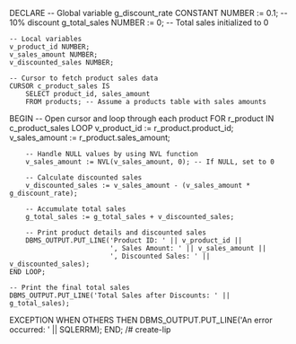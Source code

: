DECLARE
    -- Global variable
    g_discount_rate CONSTANT NUMBER := 0.1; -- 10% discount
    g_total_sales NUMBER := 0; -- Total sales initialized to 0

    -- Local variables
    v_product_id NUMBER;
    v_sales_amount NUMBER;
    v_discounted_sales NUMBER;

    -- Cursor to fetch product sales data
    CURSOR c_product_sales IS
        SELECT product_id, sales_amount
        FROM products; -- Assume a products table with sales amounts

BEGIN
    -- Open cursor and loop through each product
    FOR r_product IN c_product_sales LOOP
        v_product_id := r_product.product_id;
        v_sales_amount := r_product.sales_amount;

        -- Handle NULL values by using NVL function
        v_sales_amount := NVL(v_sales_amount, 0); -- If NULL, set to 0

        -- Calculate discounted sales
        v_discounted_sales := v_sales_amount - (v_sales_amount * g_discount_rate);

        -- Accumulate total sales
        g_total_sales := g_total_sales + v_discounted_sales;

        -- Print product details and discounted sales
        DBMS_OUTPUT.PUT_LINE('Product ID: ' || v_product_id || 
                             ', Sales Amount: ' || v_sales_amount || 
                             ', Discounted Sales: ' || v_discounted_sales);
    END LOOP;

    -- Print the final total sales
    DBMS_OUTPUT.PUT_LINE('Total Sales after Discounts: ' || g_total_sales);
    
EXCEPTION
    WHEN OTHERS THEN
        DBMS_OUTPUT.PUT_LINE('An error occurred: ' || SQLERRM);
END;
/# create-lip
